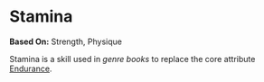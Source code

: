 Stamina
=======

__Based On:__ <span title='Space'>Strength</span>, <span title='Adventure & Fantasy'>Physique</span>

Stamina is a skill used in _genre books_ to replace the core attribute [Endurance](Endurance.md).
